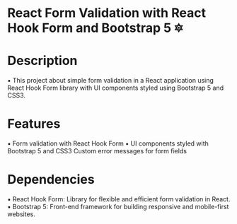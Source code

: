 # React Form Validation with React Hook Form and Bootstrap 5 🔯

# Description

▪️ This project about simple form validation in a React application using React Hook Form library with UI components styled using Bootstrap 5 and CSS3.

# Features

▪️ Form validation with React Hook Form
▪️ UI components styled with Bootstrap 5 and CSS3
Custom error messages for form fields

# Dependencies

▪️ React Hook Form: Library for flexible and efficient form validation in React.
▪️ Bootstrap 5: Front-end framework for building responsive and mobile-first websites. 

